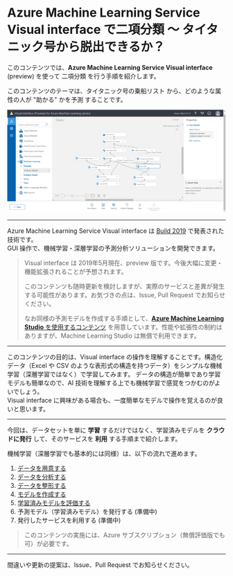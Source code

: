 # Azure Machine Learning Service Visual interface で二項分類 ～ タイタニック号から脱出できるか？

このコンテンツでは、**Azure Machine Learning Service Visual interface** (preview) を使って 二項分類 を行う手順を紹介します。

このコンテンツのテーマは、タイタニック号の乗船リスト から、どのような属性の人が "助かる" かを予測 することです。

![Azure Machine Learning Service Visual interface](./images/02/vi_experiment.jpg)

---

Azure Machine Learning Service Visual interface は [Build 2019](https://www.microsoft.com/en-us/build) で発表された技術です。  
GUI 操作で、機械学習・深層学習の予測分析ソリューションを開発できます。

> Visual interface は 2019年5月現在、preview 版です。今後大幅に変更・機能拡張されることが予想されます。
>
> このコンテンツも随時更新を検討しますが、実際のサービスと差異が発生する可能性があります。お気づきの点は、Issue, Pull Request でお知らせください。
>
> なお同様の予測モデルを作成する手順として、[**Azure Machine Learning Studio** を使用するコンテンツ](https://github.com/seosoft/Titanic_MachineLearningStudio) を用意しています。性能や拡張性の制約はありますが、Machine Learning Studio は無償で利用できます。

---

このコンテンツの目的は、Visual interface の操作を理解することです。構造化データ（Excel や CSV のような表形式の構造を持つデータ）をシンプルな機械学習（深層学習ではなく）で学習してみます。
データの構造が簡単であり学習モデルも簡単なので、AI 技術を理解する上でも機械学習で感覚をつかむのがよいでしょう。  
Visual interface に興味がある場合も、一度簡単なモデルで操作を覚えるのが良いと思います。

---

今回は、データセットを単に **学習** するだけではなく、学習済みモデルを **クラウドに発行** して、そのサービスを **利用** する手順まで紹介します。

機械学習（深層学習でも基本的には同様）は、以下の流れで進めます。

1. [データを用意する](./01_preparedata.md)
2. [データを分析する](./02_dataanalyze.md)
3. [データを整形する](./03_dataformat.md)
4. [モデルを作成する](./04_createmodel.md)
5. [学習済みモデルを評価する](./05_evaluatemodel.md)
6. 予測モデル（学習済みモデル）を発行する (準備中)
7. 発行したサービスを利用する (準備中)

> このコンテンツの実施には、Azure サブスクリプション（無償評価版でも可）が必要です。

---

間違いや更新の提案は、Issue、Pull Request でお知らせください。